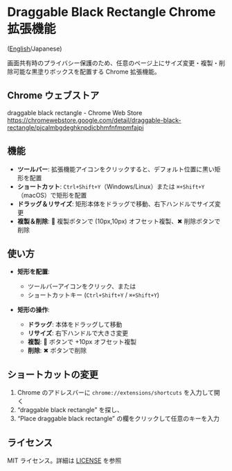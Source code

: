 # Draggable Black Rectangle Chrome 拡張機能

([English](README.md)/Japanese)

画面共有時のプライバシー保護のため、任意のページ上にサイズ変更・複製・削除可能な黒塗りボックスを配置する Chrome 拡張機能。

## Chrome ウェブストア

draggable black rectangle - Chrome Web Store
https://chromewebstore.google.com/detail/draggable-black-rectangle/pjcalmbgdeghknpdicbhmfnfmpmfajpi

## 機能

* **ツールバー**: 拡張機能アイコンをクリックすると、デフォルト位置に黒い矩形を配置
* **ショートカット**: `Ctrl+Shift+Y`（Windows/Linux）または `⌘+Shift+Y`（macOS）で矩形を配置
* **ドラッグ＆リサイズ**: 矩形本体をドラッグで移動、右下ハンドルでサイズ変更
* **複製＆削除**: 📄 複製ボタンで (10px,10px) オフセット複製、✖ 削除ボタンで削除

## 使い方

* **矩形を配置**:

  * ツールバーアイコンをクリック、または
  * ショートカットキー (`Ctrl+Shift+Y` / `⌘+Shift+Y`)
* **矩形の操作**:

  * **ドラッグ**: 本体をドラッグして移動
  * **リサイズ**: 右下ハンドルで大きさ変更
  * **複製**: 📄 ボタンで +10px オフセット複製
  * **削除**: ✖ ボタンで削除

## ショートカットの変更

1. Chrome のアドレスバーに `chrome://extensions/shortcuts` を入力して開く
2. “draggable black rectangle” を探し、
3. “Place draggable black rectangle” の欄をクリックして任意のキーを入力

## ライセンス

MIT ライセンス。詳細は [LICENSE](LICENSE) を参照
